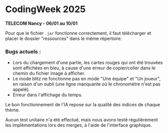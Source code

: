 # CodingWeek 2025
**TELECOM Nancy - 06/01 au 10/01**



Pour que le fichier `.jar` fonctionne correctement, il faut télécharger et placer le dossier "ressources" dans le même répertoire.

### Bugs actuels :
- Lors du chargement d'une partie, les cartes rouges qui ont été trouvées sont affichées en bleu, à cause d'une erreur de copier/coller dans le chemin du fichier image à afficher.
- Le mode blitz ne fonctionne pas en mode "Une équipe" et "Un joueur", en raison d'un oubli (une ligne manquante où le chronomètre n'est pas appelé).
- Erreur dans l'affichage du temps.

Le bon fonctionnement de l'IA repose sur la qualité des indices de chaque thème.

Aucun test unitaire n'a été effectué, mais nous avons testé régulièrement les implémentations lors des merges, à l'aide de l'interface graphique.
